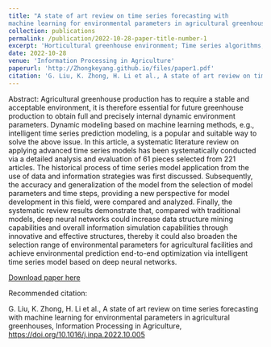 ```yaml
---
title: "A state of art review on time series forecasting with
machine learning for environmental parameters in agricultural greenhouse"
collection: publications
permalink: /publication/2022-10-28-paper-title-number-1
excerpt: 'Horticultural greenhouse environment; Time series algorithms; Prediction; Deep neural networks'
date: 2022-10-28
venue: 'Information Processing in Agriculture'
paperurl: 'http://Zhongkeyang.github.io/files/paper1.pdf'
citation: 'G. Liu, K. Zhong, H. Li et al., A state of art review on time series forecasting with machine learning for environmental parameters in agricultural greenhouses, Information Processing in Agriculture, https://doi.org/10.1016/j.inpa.2022.10.005'
---
```

Abstract: Agricultural greenhouse production has to require a stable and acceptable environment, it is therefore essential for future greenhouse production to obtain full and precisely internal dynamic environment parameters. Dynamic modeling based on machine learning methods, e.g., intelligent time series prediction modeling, is a popular and suitable way to solve the above issue. In this article, a systematic literature review on applying advanced time series models has been systematically conducted via a detailed analysis and evaluation of 61 pieces selected from 221 articles. The historical process of time series model application from the use of data and information strategies was first discussed. Subsequently, the accuracy and generalization of the model from the selection of model parameters and time steps, providing a new perspective for model development in this field, were compared and analyzed. Finally, the systematic review results demonstrate that, compared with traditional models, deep neural networks could increase data structure mining capabilities and overall information simulation capabilities through innovative and effective structures, thereby it could also broaden the selection range of environmental parameters for agricultural facilities and achieve environmental prediction end-to-end optimization via intelligent time series model based on deep neural networks.

[Download paper here](https://doi.org/10.1016/j.inpa.2022.10.005)

Recommended citation:

G. Liu, K. Zhong, H. Li et al., A state of art review on time series forecasting with machine learning for environmental parameters in agricultural greenhouses, Information Processing in Agriculture, https://doi.org/10.1016/j.inpa.2022.10.005

